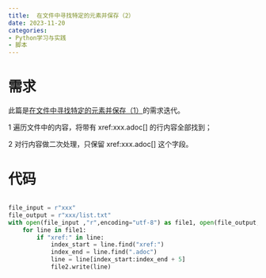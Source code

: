 ```yaml
---
title:  在文件中寻找特定的元素并保存（2）
date: 2023-11-20
categories:
- Python学习与实践
- 脚本
---
```


# 需求

此篇是[在文件中寻找特定的元素并保存（1）](../exercise-search-id.md)的需求迭代。

1 遍历文件中的内容，将带有 xref:xxx.adoc[] 的行内容全部找到；

2 对行内容做二次处理，只保留 xref:xxx.adoc[] 这个字段。


# 代码

```python

file_input = r"xxx"
file_output = r"xxx/list.txt"
with open(file_input ,"r",encoding="utf-8") as file1, open(file_output,"w",encoding="utf-8") as file2:
    for line in file1:
        if "xref:" in line:
            index_start = line.find("xref:")
            index_end = line.find(".adoc")
            line = line[index_start:index_end + 5]
            file2.write(line)
```


